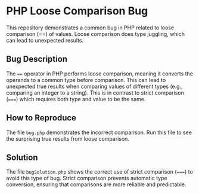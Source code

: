 # PHP Loose Comparison Bug

This repository demonstrates a common bug in PHP related to loose comparison (==) of values.  Loose comparison does type juggling, which can lead to unexpected results.

## Bug Description
The `==` operator in PHP performs loose comparison, meaning it converts the operands to a common type before comparison. This can lead to unexpected true results when comparing values of different types (e.g., comparing an integer to a string). This is in contrast to strict comparison (`===`) which requires both type and value to be the same. 

## How to Reproduce
The file `bug.php` demonstrates the incorrect comparison. Run this file to see the surprising true results from loose comparison.

## Solution
The file `bugSolution.php` shows the correct use of strict comparison (`===`) to avoid this type of bug. Strict comparison prevents automatic type conversion, ensuring that comparisons are more reliable and predictable.
